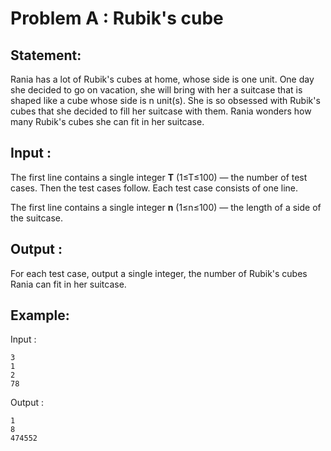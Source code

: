 # Problem A : Rubik's cube

## Statement:
Rania has a lot of Rubik's cubes at home, whose side is one unit.
One day she decided to go on vacation, she will bring with her a suitcase that is shaped like a cube whose side is n unit(s).
She is so obsessed with Rubik's cubes that she decided to fill her suitcase with them.
Rania wonders how many Rubik's cubes she can fit in her suitcase.

## Input :
The first line contains a single integer **T** (1≤T≤100) — the number of test cases. Then the test cases follow. Each test case consists of one line.

The first line contains a single integer **n** (1≤n≤100) — the length of a side of the suitcase.

## Output :
For each test case, output a single integer, the number of Rubik's cubes Rania can fit in her suitcase.       

## Example:
Input :  

```
3
1
2
78
```

Output :  

```
1
8
474552
```

